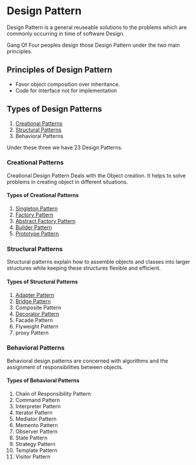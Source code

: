 # Design Pattern
Design Pattern is a general reuseable solutions to the problems which are commonly occurring in time of software Design.

Gang Of Four peoples design those Design Pattern under the two main principles.

## Principles of Design Pattern
  
  * Favor object composition over inheritance.
  * Code for interface not for implementation

## Types of Design Patterns

  1) [Creational Patterns](https://github.com/DhanabalShanmugam/Design-Pattern/tree/master/Creational%20Pattern) 
  2) [Structural Patterns](https://github.com/DhanabalShanmugam/Design-Pattern/tree/master/Structural%20Patterns)
  3) Behavioral Patterns
  
Under these three we have 23 Design Patterns.

### Creational Patterns
  
 Creational Design Pattern Deals with the Object creation. It helps to solve problems in creating object in different situations.
 
 #### Types of Creational Patterns
 
 1) [Singleton  Pattern](https://github.com/DhanabalShanmugam/Design-Pattern/tree/master/Creational%20Pattern/Singleton%20Pattern)
 2) [Factory Pattern](https://github.com/DhanabalShanmugam/Design-Pattern/tree/master/Creational%20Pattern/Factory%20Pattern)
 3) [Abstract Factory Pattern](https://github.com/DhanabalShanmugam/Design-Pattern/tree/master/Creational%20Pattern/Abstract%20Factory%20Pattern)
 4) [Builder Pattern](https://github.com/DhanabalShanmugam/Design-Pattern/tree/master/Creational%20Pattern/Builder%20Pattern)
 5) [Prototype Pattern](https://github.com/DhanabalShanmugam/Design-Pattern/tree/master/Creational%20Pattern/Prototype%20Pattern)

### Structural Patterns

Structural patterns explain how to assemble objects and classes into larger structures while keeping these structures flexible and efficient.

#### Types of Structural Patterns

1) [Adapter Pattern](https://github.com/DhanabalShanmugam/Design-Pattern/tree/master/Structural%20Patterns/Adapter%20Pattern)
2) [Bridge Pattern](https://github.com/DhanabalShanmugam/Design-Pattern/tree/master/Structural%20Patterns/Bridge%20Pattern)
3) Composite Pattern
4) [Decorator Pattern](https://github.com/DhanabalShanmugam/Design-Pattern/tree/master/Structural%20Patterns/Decorator%20Pattern)
5) Facade Pattern
6) Flyweight Pattern
7) proxy Pattern

### Behavioral Patterns

Behavioral design patterns are concerned with algorithms and the assignment of responsibilities between objects.

#### Types of Behavioral Patterns

1)  Chain of Responsibility Pattern
2)  Command Pattern
3)  Interpreter Pattern
4)  Iterator Pattern
5)  Mediator Pattern
6)  Memento Pattern
7)  Observer Pattern
8)  State Pattern
9)  Strategy Pattern
10) Template Pattern
11) Visitor Pattern
